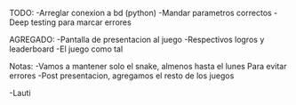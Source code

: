 TODO:
    -Arreglar conexion a bd (python)
    -Mandar parametros correctos
    -Deep testing para marcar errores

AGREGADO:
    -Pantalla de presentacion al juego
    -Respectivos logros y leaderboard
    -El juego como tal 

Notas:
    -Vamos a mantener solo el snake, almenos hasta el lunes
    Para evitar errores
    -Post presentacion, agregamos el resto de los juegos

-Lauti